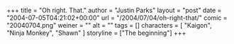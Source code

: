 +++
title = "Oh right. That."
author = "Justin Parks"
layout = "post"
date = "2004-07-05T04:21:02+00:00"
url = "/2004/07/04/oh-right-that/"
comic = "20040704.png"
weiner = ""
alt = ""
tags = []
characters = [ "Kaigon", "Ninja Monkey", "Shawn" ]
storyline = ["The beginning"]
+++
